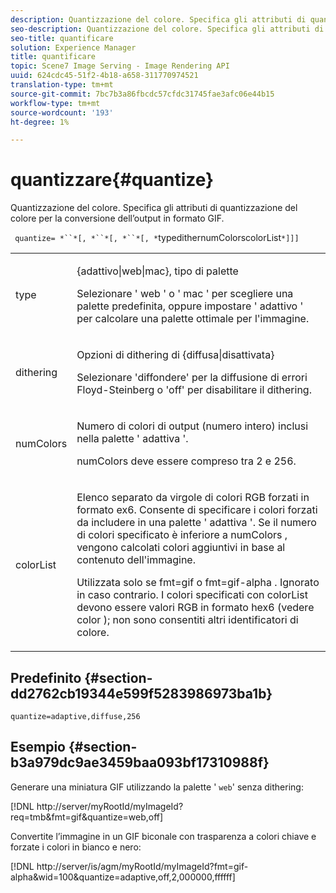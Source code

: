 ```yaml
---
description: Quantizzazione del colore. Specifica gli attributi di quantizzazione del colore per la conversione dell’output in formato GIF.
seo-description: Quantizzazione del colore. Specifica gli attributi di quantizzazione del colore per la conversione dell’output in formato GIF.
seo-title: quantificare
solution: Experience Manager
title: quantificare
topic: Scene7 Image Serving - Image Rendering API
uuid: 624cdc45-51f2-4b18-a658-311770974521
translation-type: tm+mt
source-git-commit: 7bc7b3a86fbcdc57cfdc31745fae3afc06e44b15
workflow-type: tm+mt
source-wordcount: '193'
ht-degree: 1%

---
```



# quantizzare{#quantize}

Quantizzazione del colore. Specifica gli attributi di quantizzazione del colore per la conversione dell’output in formato GIF.

` quantize= *``*[, *``*[, *``*[, *`typedithernumColorscolorList`*]]]`

<table id="simpletable_6BF155FCB8224E7EBFC8D8375AD26A71"> 
 <tr class="strow"> 
  <td class="stentry"> <p> <span class="codeph"> <span class="varname"> type  </span> </span> </p> </td> 
  <td class="stentry"> <p> <span class="codeph"> {adattivo|web|mac}, tipo di  </span> palette </p> <p>Selezionare ' <span class="codeph"> web </span>' o ' <span class="codeph"> mac </span>' per scegliere una palette predefinita, oppure impostare ' <span class="codeph"> adattivo </span>' per calcolare una palette ottimale per l'immagine. </p> </td> 
 </tr> 
 <tr class="strow"> 
  <td class="stentry"> <p> <span class="codeph"> <span class="varname"> dithering  </span> </span> </p> </td> 
  <td class="stentry"> <p> <span class="codeph"> Opzioni di  </span> dithering di {diffusa|disattivata} </p> <p>Selezionare 'diffondere' per la diffusione di errori Floyd-Steinberg o 'off' per disabilitare il dithering. </p> </td> 
 </tr> 
 <tr class="strow"> 
  <td class="stentry"> <p> <span class="codeph"> <span class="varname"> numColors  </span> </span> </p> </td> 
  <td class="stentry"> <p>Numero di colori di output (numero intero) inclusi nella palette ' <span class="codeph"> adattiva </span>'. </p> <p> <span class="codeph"> <span class="varname"> numColors  </span> </span> deve essere compreso tra 2 e 256. </p> </td> 
 </tr> 
 <tr class="strow"> 
  <td class="stentry"> <p> <span class="codeph"> <span class="varname"> colorList  </span> </span> </p> </td> 
  <td class="stentry"> <p>Elenco separato da virgole di colori RGB forzati in formato ex6. Consente di specificare i colori forzati da includere in una palette ' <span class="codeph"> adattiva </span>'. Se il numero di colori specificato è inferiore a <span class="codeph"> numColors </span>, vengono calcolati colori aggiuntivi in base al contenuto dell'immagine. </p> <p>Utilizzata solo se <span class="codeph"> fmt=gif </span> o <span class="codeph"> fmt=gif-alpha </span>. Ignorato in caso contrario. I colori specificati con <span class="codeph"> <span class="varname"> colorList </span> </span> devono essere valori RGB in formato hex6 (vedere <span class="codeph"> color </span>); non sono consentiti altri identificatori di colore. </p> </td> 
 </tr> 
</table>

## Predefinito {#section-dd2762cb19344e599f5283986973ba1b}

`quantize=adaptive,diffuse,256`

## Esempio {#section-b3a979dc9ae3459baa093bf17310988f}

Generare una miniatura GIF utilizzando la palette &#39; `web`&#39; senza dithering:

[!DNL http://server/myRootId/myImageId?req=tmb&fmt=gif&quantize=web,off]

Convertite l’immagine in un GIF biconale con trasparenza a colori chiave e forzate i colori in bianco e nero:

[!DNL http://server/is/agm/myRootId/myImageId?fmt=gif-alpha&wid=100&quantize=adaptive,off,2,000000,ffffff]
